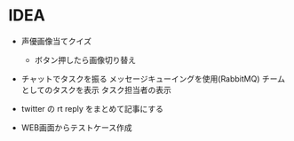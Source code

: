 # IDEA

* 声優画像当てクイズ
	- ボタン押したら画像切り替え
* チャットでタスクを振る
	メッセージキューイングを使用(RabbitMQ)
	チームとしてのタスクを表示
	タスク担当者の表示

* twitter の rt reply をまとめて記事にする

* WEB画面からテストケース作成
